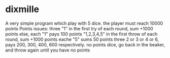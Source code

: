 # dixmille
A very simple program which play with 5 dice.
the player must reach 10000 points
Points issues:
three "1" in the first try of each round, sum +1000 points else, each "1" pays 100 points
"1,2,3,4,5" in the first throw of each round, sum +1000 points
eache "5" sums 50 points
three 2 or 3 or 4 or 6, pays 200, 300, 400, 600 respectively.
no points dice, go back in the beaker, and throw again until you have no points

